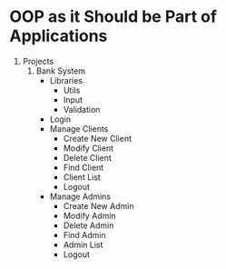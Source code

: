 # OOP as it Should be Part of Applications

1. Projects
    1. Bank System
        - Libraries
            - Utils
            - Input
            - Validation
        - Login
        - Manage Clients
            - Create New Client
            - Modify Client
            - Delete Client
            - Find Client
            - Client List
            - Logout
        - Manage Admins
            - Create New Admin
            - Modify Admin
            - Delete Admin
            - Find Admin
            - Admin List
            - Logout